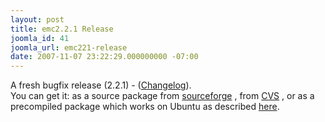 ```yaml
---
layout: post
title: emc2.2.1 Release
joomla_id: 41
joomla_url: emc221-release
date: 2007-11-07 23:22:29.000000000 -07:00
---
```

<p>A fresh bugfix release (2.2.1) - (<a target="_blank" href="https://sourceforge.net/project/shownotes.php?group_id=6744&amp;release_id=552633">Changelog</a>). <br />You can get it: as a source package from <a target="_blank" href="http://prdownloads.sourceforge.net/emc/emc2.2.1.tar.gz?download">sourceforge</a> , from <a target="_blank" href="http://wiki.linuxcnc.org/cgi-bin/emcinfo.pl?Installing_EMC2">CVS</a> , or as a precompiled package which works on Ubuntu as described <a href="index.php?option=com_content&amp;task=view&amp;id=2&amp;Itemid=4">here</a>. <br /></p>
